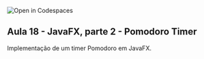 ![Open in Codespaces](https://classroom.github.com/assets/open-in-codespaces-abfff4d4e15f9e1bd8274d9a39a0befe03a0632bb0f153d0ec72ff541cedbe34.svg)
## Aula 18 - JavaFX, parte 2 - Pomodoro Timer

Implementação de um timer Pomodoro em JavaFX.
